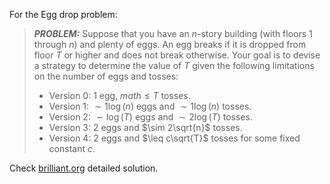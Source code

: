 For the Egg drop problem:

> **_PROBLEM:_**  Suppose that you have an $n$-story building (with floors 1 through $n$) and plenty of eggs. An egg breaks if it is dropped from floor $T$ or 
> higher and does not break otherwise. Your goal is to devise a strategy to determine the value of  $T$ given the following limitations on the number of eggs and 
> tosses:
> * Version 0: 1 egg, $```math \leq T```$ tosses.
> * Version 1: $\sim 1 \log(n)$ eggs and $\sim 1 \log(n)$ tosses.
> * Version 2: $\sim \log(T)$  eggs and $\sim 2 \log(T)$  tosses.
> * Version 3: 2 eggs and  $\sim 2\sqrt{n}$ tosses.
> * Version 4: 2 eggs and  $\leq c\sqrt{T}$  tosses for some fixed constant $c$.

Check [brilliant.org](https://brilliant.org/wiki/egg-dropping/) detailed solution.
